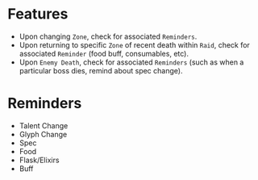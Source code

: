 # Features

* Upon changing `Zone`, check for associated `Reminders`.
* Upon returning to specific `Zone` of recent death within `Raid`, check for associated `Reminder` (food buff, consumables, etc).
* Upon `Enemy Death`, check for associated `Reminders` (such as when a particular boss dies, remind about spec change).

# Reminders

* Talent Change
* Glyph Change
* Spec
* Food
* Flask/Elixirs
* Buff
